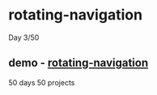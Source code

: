 # rotating-navigation
Day 3/50

demo - [rotating-navigation](https://agitated-gates-2a8249.netlify.app/)
---
50 days 50 projects
